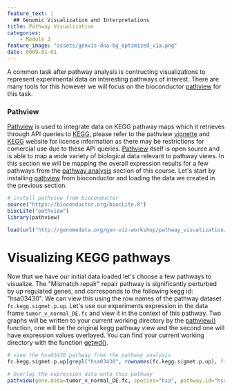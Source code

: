 ```yaml
---
feature_text: |
  ## Genomic Visualization and Interpretations
title: Pathway Visualization
categories:
    - Module 3
feature_image: "assets/genvis-dna-bg_optimized_v1a.png"
date: 0009-01-01
---
```


A common task after pathway analysis is contructing visualizations to represent experimental data on interesting pathways of interest. There are many tools for this however we will focus on the bioconductor [pathview](https://bioconductor.org/packages/release/bioc/html/pathview.html) for this task.

### Pathview
[Pathview](https://bioconductor.org/packages/release/bioc/html/pathview.html) is used to integrate data on KEGG pathway maps which it retrieves through API queries to [KEGG](http://www.genome.jp/kegg/), please refer to the pathview [vignette](https://bioconductor.org/packages/release/bioc/vignettes/pathview/inst/doc/pathview.pdf) and [KEGG](http://www.genome.jp/kegg/) website for license information as there may be restrictions for comercial use due to these API queries. [Pathview](https://bioconductor.org/packages/release/bioc/html/pathview.html) itself is open source and is able to map a wide variety of biological data relevant to pathway views. In this section we will be mapping the overall expression results for a few pathways from the [pathway analysis](http://genviz.org/module%203/0008/01/01/pathwayAnalysis/) section of this course. Let's start by installing [pathview](https://bioconductor.org/packages/release/bioc/html/pathview.html) from bioconductor and loading the data we created in the previous section.

```R
# install pathview from bioconductor
source("https://bioconductor.org/biocLite.R")
biocLite("pathview")
library(pathview)

load(url("http://genomedata.org/gen-viz-workshop/pathway_visualization/pathview_Data.RData"))
```

# Visualizing KEGG pathways
Now that we have our initial data loaded let's choose a few pathways to visualize. The "Mismatch repair" repair pathway is significantly perturbed by up regulated genes, and corresponds to the following kegg id: "hsa03430". We can view this using the row names of the pathway dataset `fc.kegg.sigmet.p.up`. Let's use our experiments expression in the data frame `tumor_v_normal_DE.fc` and view it in the context of this pathway. Two graphs will be written to your current working directory by the [pathview()](https://www.rdocumentation.org/packages/pathview/versions/1.12.0/topics/pathview) function, one will be the original kegg pathway view and the second one will have expression values overlayed. You can find your current working directory with the function [getwd()](https://www.rdocumentation.org/packages/base/versions/3.4.1/topics/getwd).

```R
# view the hsa03430 pathway from the pathway analysis
fc.kegg.sigmet.p.up[grepl("hsa03430", rownames(fc.kegg.sigmet.p.up), fixed=TRUE),]

# Overlay the expression data onto this pathway
pathview(gene.data=tumor_v_normal_DE.fc, species="hsa", pathway.id="hsa03430")
```

